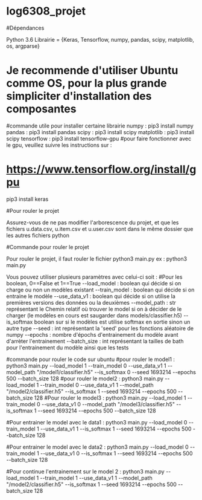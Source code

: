 # log6308_projet
#Dépendances

Python 3.6
Librairie = {Keras, Tensorflow, numpy, pandas, scipy, matplotlib, os, argparse}
# Je recommende d'utiliser Ubuntu comme OS, pour la plus grande simpliciter d'installation des composantes
#commande utile pour installer certaine librairie
numpy : pip3 install numpy
pandas : pip3 install pandas
scipy : pip3 install scipy
matplotlib : pip3 install scipy
tensorflow : pip3 install tensorflow-gpu
#pour faire fonctionner avec le gpu, veuillez suivre les instructions sur : 
# https://www.tensorflow.org/install/gpu

pip3 install keras


#Pour rouler le projet

Assurez-vous de ne pas modifier l'arborescence du projet, et que les fichiers u.data.csv, u.item.csv et u.user.csv sont dans le même dossier que les autres fichiers python 

#Commande pour rouler le projet

Pour rouler le projet, il faut rouler le fichier python3 main.py ex : python3 main.py

Vous pouvez utiliser plusieurs paramètres avec celui-ci soit : 
#Pour les boolean, 0==False et 1==True
--load_model : boolean qui décide si on charge ou non un modèles existant 
--train_model : boolean qui décide si on entraine le modèle
--use_data_v1 : boolean qui décide si on utilise la premières versions des données ou la deuxièmes
--model_path : str représentant le Chemin relatif où trouver le model si on à décider de le charger (le modèles en cours est saugarder dans models/classifier.h5)
--is_softmax boolean sur si le modèles est utilise softmax en sortie sinon un autre type
--seed : int représentant la 'seed' pour les fonctions aléatoire de numpy
--epochs : nombre d'épochs d'entrainement du modèle avant d'arrèter l'entrainement
--batch_size : int représentant la tailles de bath pour l'entrainement du modèle ainsi que les tests

#commande pour rouler le code sur ubuntu
#pour rouler le model1 :
python3 main.py --load_model 1 --train_model 0 --use_data_v1 1 --model_path "/model1/classifier.h5" --is_softmax 0 --seed 1693214 --epochs 500 --batch_size 128
#pour rouler le model2 :
python3 main.py --load_model 1 --train_model 0 --use_data_v1 1 --model_path "/model2/classifier.h5" --is_softmax 1 --seed 1693214 --epochs 500 --batch_size 128
#Pour rouler le model3 :
python3 main.py --load_model 1 --train_model 0 --use_data_v1 0 --model_path "/model3/classifier.h5" --is_softmax 1 --seed 1693214 --epochs 500 --batch_size 128

#Pour entrainer le model avec le data1 :
python3 main.py --load_model 0 --train_model 1 --use_data_v1 1 --is_softmax 1 --seed 1693214 --epochs 500 --batch_size 128

#Pour entrainer le model avec le data2 :
python3 main.py --load_model 0 --train_model 1 --use_data_v1 0 --is_softmax 1 --seed 1693214 --epochs 500 --batch_size 128

#Pour continue l'entrainement sur le model 2 : 
python3 main.py --load_model 1 --train_model 1 --use_data_v1 1 --model_path "/model2/classifier.h5" --is_softmax 1 --seed 1693214 --epochs 500 --batch_size 128




